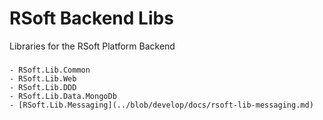 # RSoft Backend Libs

Libraries for the RSoft Platform Backend

###
	- RSoft.Lib.Common
	- RSoft.Lib.Web
	- RSoft.Lib.DDD
	- RSoft.Lib.Data.MongoDb
	- [RSoft.Lib.Messaging](../blob/develop/docs/rsoft-lib-messaging.md)
	
